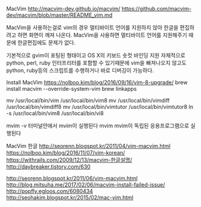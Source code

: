 MacVim
http://macvim-dev.github.io/macvim/
https://github.com/macvim-dev/macvim/blob/master/README_vim.md

MacVim을 사용하는걸로
vim의 경우 멀티바이트 언어를 지원하지 않아
한글을 편집하려고 하면 화면이 깨져 나온다.
MacVim을 사용하면 멀티바이트 언어를 지원해주기 때문에
한글편집에도 문제가 없다.

기본적으로 gvim이 포팅된 형태이고 
OS X의 키보드 숏컷 바인딩 지원
자체적으로 python, perl, ruby 인터프리터를 포함할 수 있기때문에
vim을 빠져나오지 않고도 python, ruby등의 스크립트를 수행하거나 바로 디버깅이 가능하다.

Install MacVim
https://nolboo.kim/blog/2016/09/16/vim-8-upgrade/
brew install macvim --override-system-vim
brew linkapps

mv /usr/local/bin/vim /usr/local/bin/vim8
mv /usr/local/bin/vimdiff /usr/local/bin/vimdiff8
mv /usr/local/bin/vimtutor /usr/local/bin/vimtutor8
ln -s /usr/local/bin/vim8 /usr/local/bin/vi8

mvim -v 터미널안에서 mvim이 실행된다
mvim mvim이 독립된 응용프로그램으로 실행된다

MacVim 한글
http://seorenn.blogspot.kr/2011/04/vim-macvim.html
https://nolboo.kim/blog/2016/11/07/vim-korean/
https://withrails.com/2009/12/13/macvim-한글설명/
http://daybreaker.tistory.com/630




http://seorenn.blogspot.kr/2011/06/vim-macvim.html
http://blog.mitsuha.me/2017/02/06/macvim-install-failed-issue/
http://popfly.egloos.com/6080434
http://seohakim.blogspot.kr/2015/02/mac-vim.html



